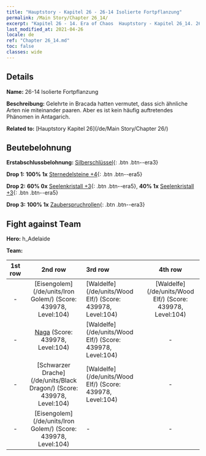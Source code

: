 ```yaml
---
title: "Hauptstory - Kapitel 26 - 26-14 Isolierte Fortpflanzung"
permalink: /Main Story/Chapter 26_14/
excerpt: "Kapitel 26 - 14. Era of Chaos  Hauptstory - Kapitel 26_14. 26-14 Isolierte Fortpflanzung"
last_modified_at: 2021-04-26
locale: de
ref: "Chapter 26_14.md"
toc: false
classes: wide
---
```


## Details

 **Name:** 26-14 Isolierte Fortpflanzung

 **Beschreibung:** Gelehrte in Bracada hatten vermutet, dass sich ähnliche Arten nie miteinander paaren. Aber es ist kein häufig auftretendes Phänomen in Antagarich.

 **Related to:** [Hauptstory Kapitel 26](/de/Main Story/Chapter 26/)

## Beutebelohnung

 **Erstabschlussbelohnung:** [Silberschlüssel](/ItemsDE/con_693/){: .btn .btn--era3}

 **Drop 1:** **100% 1x** [Sternedelsteine +4](/ItemsDE/mat_93/){: .btn .btn--era5}

 **Drop 2:** **60% 0x** [Seelenkristall +3](/ItemsDE/mat_87/){: .btn .btn--era5}, **40% 1x** [Seelenkristall +3](/ItemsDE/mat_87/){: .btn .btn--era5}

 **Drop 3:** **100% 1x** [Zauberspruchrollen](/ItemsDE/con_694/){: .btn .btn--era3}


## Fight against Team
 **Hero:** h_Adelaide

 **Team:**


  | 1st row | 2nd row | 3rd row | 4th row |
  |:----:|:----:|:----|:----:|
  | - | [Eisengolem](/de/units/Iron Golem/) (Score: 439978, Level:104)  | [Waldelfe](/de/units/Wood Elf/) (Score: 439978, Level:104)  | [Waldelfe](/de/units/Wood Elf/) (Score: 439978, Level:104)  |
  | - | [Naga](/de/units/Naga/) (Score: 439978, Level:104)  | [Waldelfe](/de/units/Wood Elf/) (Score: 439978, Level:104)  | - |
  | - | [Schwarzer Drache](/de/units/Black Dragon/) (Score: 439978, Level:104)  | [Waldelfe](/de/units/Wood Elf/) (Score: 439978, Level:104)  | - |
  | - | [Eisengolem](/de/units/Iron Golem/) (Score: 439978, Level:104)  | - | - |


